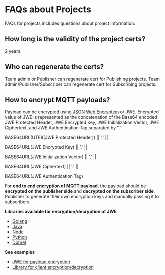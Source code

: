 # FAQs about Projects

FAQs for projects includes questions about project information.

## How long is the validity of the project certs? 

2 years.

## Who can regenerate the certs? 

Team admin or Publisher can regenerate cert for Publishing projects.
Team admin/Publisher/Subscriber can regenerate cert for Subscribing projects.

## How to encrypt MQTT payloads?

Payload can be encrypted using [JSON Web Encryption](https://en.wikipedia.org/wiki/JSON_Web_Encryption/) or JWE.
Encrypted value of JWE is represented as the concatenation of the Base64 encoded JWE Protected Header, JWE Encrypted Key, JWE Initialization Vector, JWE Ciphertext, and JWE Authentication Tag separated by “.”

BASE64URL(UTF8(JWE Protected Header)) || '.' ||

BASE64URL(JWE Encrypted Key) || '.' ||

BASE64URL(JWE Initialization Vector) || '.' ||

BASE64URL(JWE Ciphertext) || '.' ||

BASE64URL(JWE Authentication Tag)

For **end to end encryption of MQTT payload**, the payload should be **encrypted on the publisher side** and **decrypted on the subscriber side**, Publisher to generate their own encryption keys and manually passing it to subscribers.

**Libraries available for encryption/decryption of JWE**

- [Golang](https://pkg.go.dev/gopkg.in/square/go-jose.v2)
- [Java](https://connect2id.com/products/nimbus-jose-jwt)
- [Node](https://github.com/cisco/node-jose/)
- [Python](https://python-jose.readthedocs.io/en/latest/jwe/)
- [Dotnet](https://www.scottbrady91.com/c-sharp/json-web-encryption-jwe-in-dotnet-core)

**See examples**
- [JWE for payload encryption](https://developer.mastercard.com/platform/documentation/security-and-authentication/securing-sensitive-data-using-payload-encryption/#getting-keys-for-your-application/)
- [Library for client encryption/decryption](https://github.com/Mastercard/client-encryption-go#performing-jwe-decryption/)

